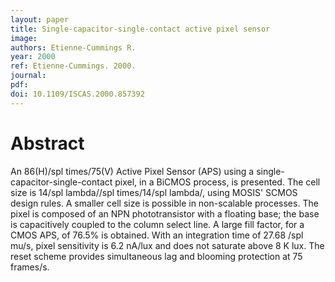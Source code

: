 ```yaml
---
layout: paper
title: Single-capacitor-single-contact active pixel sensor
image:
authors: Etienne-Cummings R.
year: 2000
ref: Etienne-Cummings. 2000.
journal: 
pdf: 
doi: 10.1109/ISCAS.2000.857392
---
```


# Abstract
An 86(H)/spl times/75(V) Active Pixel Sensor (APS) using a single-capacitor-single-contact pixel, in a BiCMOS process, is presented. The cell size is 14/spl lambda//spl times/14/spl lambda/, using MOSIS' SCMOS design rules. A smaller cell size is possible in non-scalable processes. The pixel is composed of an NPN phototransistor with a floating base; the base is capacitively coupled to the column select line. A large fill factor, for a CMOS APS, of 76.5% is obtained. With an integration time of 27.68 /spl mu/s, pixel sensitivity is 6.2 nA/lux and does not saturate above 8 K lux. The reset scheme provides simultaneous lag and blooming protection at 75 frames/s.

